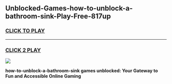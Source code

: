 
## Unblocked-Games-how-to-unblock-a-bathroom-sink-Play-Free-817up
<h3>
<a href="https://premium76.site?title=how-to-unblock-a-bathroom-sink&ref=21A">CLICK TO PLAY</a></h3>
<hr>

<h3>
<a href="https://premium76.site?title=how-to-unblock-a-bathroom-sink&ref=21A">CLICK 2 PLAY</a>
  
</h3>

<a href="https://premium76.site?title=how-to-unblock-a-bathroom-sink&ref=21A"><img src="https://clearcache.store/games.png"></a>


**how-to-unblock-a-bathroom-sink games unblocked: Your Gateway to Fun and Accessible Online Gaming**
